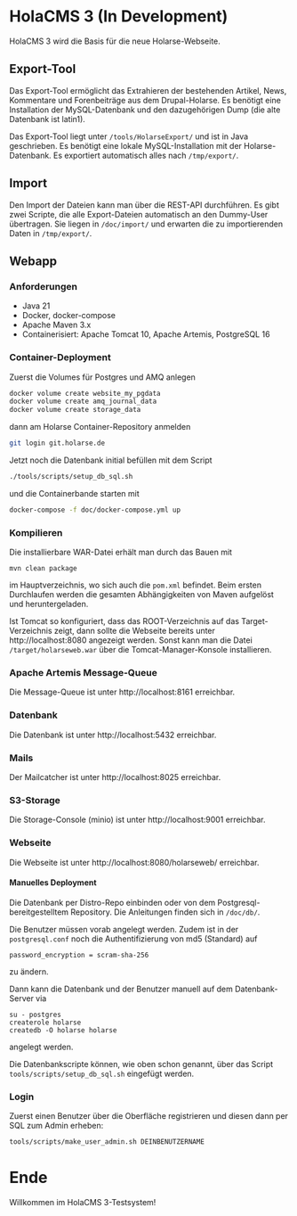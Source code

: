 # HolaCMS 3 (In Development)

HolaCMS 3 wird die Basis für die neue Holarse-Webseite.

## Export-Tool
Das Export-Tool ermöglicht das Extrahieren der bestehenden Artikel, News, Kommentare und Forenbeiträge aus dem Drupal-Holarse. Es benötigt eine Installation der MySQL-Datenbank und den
dazugehörigen Dump (die alte Datenbank ist latin1).

Das Export-Tool liegt unter ```/tools/HolarseExport/``` und ist in Java geschrieben. Es benötigt eine lokale MySQL-Installation mit der Holarse-Datenbank. Es exportiert automatisch alles nach ```/tmp/export/```. 

## Import

Den Import der Dateien kann man über die REST-API durchführen. Es gibt zwei Scripte, die alle Export-Dateien automatisch an den Dummy-User übertragen. Sie liegen in ```/doc/import/``` und erwarten die zu importierenden Daten in ```/tmp/export/```.

## Webapp

### Anforderungen
* Java 21
* Docker, docker-compose
* Apache Maven 3.x
* Containerisiert: Apache Tomcat 10, Apache Artemis, PostgreSQL 16

### Container-Deployment
Zuerst die Volumes für Postgres und AMQ anlegen
```bash
docker volume create website_my_pgdata
docker volume create amq_journal_data
docker volume create storage_data
```

dann am Holarse Container-Repository anmelden
```bash
git login git.holarse.de
```

Jetzt noch die Datenbank initial befüllen mit dem Script
```bash
./tools/scripts/setup_db_sql.sh
```

und die Containerbande starten mit
```bash
docker-compose -f doc/docker-compose.yml up
```

### Kompilieren
Die installierbare WAR-Datei erhält man durch das Bauen mit

    mvn clean package

im Hauptverzeichnis, wo sich auch die ```pom.xml``` befindet. Beim ersten Durchlaufen werden die gesamten Abhängigkeiten von
Maven aufgelöst und heruntergeladen.

Ist Tomcat so konfiguriert, dass das ROOT-Verzeichnis auf das Target-Verzeichnis zeigt, dann sollte die Webseite bereits unter http://localhost:8080 angezeigt werden. Sonst kann man die Datei ```/target/holarseweb.war``` über
die Tomcat-Manager-Konsole installieren.

### Apache Artemis Message-Queue
Die Message-Queue ist unter http://localhost:8161 erreichbar.

### Datenbank
Die Datenbank ist unter http://localhost:5432 erreichbar.

### Mails
Der Mailcatcher ist unter http://localhost:8025 erreichbar.

### S3-Storage
Die Storage-Console (minio) ist unter http://localhost:9001 erreichbar.

### Webseite
Die Webseite ist unter http://localhost:8080/holarseweb/ erreichbar.

#### Manuelles Deployment
Die Datenbank per Distro-Repo einbinden oder von dem Postgresql-bereitgestelltem Repository. Die Anleitungen finden sich in ```/doc/db/```.

Die Benutzer müssen vorab angelegt werden. Zudem ist in der ```postgresql.conf``` noch die Authentifizierung von md5 (Standard) auf 
```
password_encryption = scram-sha-256
```
zu ändern.

Dann kann die Datenbank und der Benutzer manuell auf dem Datenbank-Server via

    su - postgres
    createrole holarse
    createdb -O holarse holarse

angelegt werden.

Die Datenbankscripte können, wie oben schon genannt, über das Script ```tools/scripts/setup_db_sql.sh``` eingefügt werden.

### Login
Zuerst einen Benutzer über die Oberfläche registrieren und diesen dann per SQL zum Admin erheben:

```bash
tools/scripts/make_user_admin.sh DEINBENUTZERNAME
```

# Ende
Willkommen im HolaCMS 3-Testsystem!